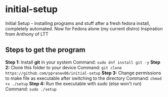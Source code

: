 # initial-setup
Initial Setup - installing programs and stuff after a fresh fedora install, completely automated. 
Now for Fedora alone (my current distro)
Inspiration from Anthony of LTT

## Steps to get the program
**Step 1:** Install **git** in your system
    Command: `sudo dnf install git -y`
**Step 2:** Clone this folder to your device
    Command: `git clone https://github.com/ppranav06/initial-setup`
**Step 3:** Change permissions to make file as executable after switching to the directory
    Command: `chmod +x ./setup`
**Step 4:** Run the executable with *sudo* (else won't run)
    Command: `sudo ./setup`

